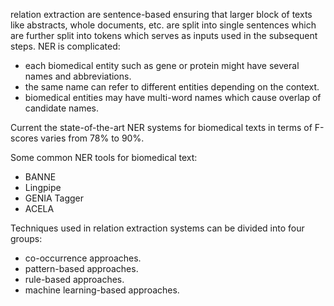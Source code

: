relation extraction are sentence-based ensuring that larger block of texts like abstracts, whole documents, etc. are split into single sentences which are further split into tokens which serves as inputs used in the subsequent steps.
NER is complicated:
* each biomedical entity such as gene or protein might have several names and abbreviations.
* the same name can refer to different entities depending on the context.
* biomedical entities may have multi-word names which cause overlap of candidate names.

Current the state-of-the-art NER systems for biomedical texts in terms of F-scores varies from 78% to 90%.

Some common NER tools for biomedical text:
* BANNE
* Lingpipe
* GENIA Tagger
* ACELA

Techniques used in relation extraction systems can be divided into four groups:
* co-occurrence approaches.
* pattern-based approaches.
* rule-based approaches.
* machine learning-based approaches.